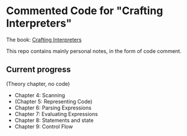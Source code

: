 # Commented Code for "Crafting Interpreters"

The book: [Crafting Interpreters](http://craftinginterpreters.com/)

This repo contains mainly personal notes, in the form of code comment.

## Current progress
(Theory chapter, no code)

- Chapter 4: Scanning
- (Chapter 5: Representing Code)
- Chapter 6: Parsing Expressions
- Chapter 7: Evaluating Expressions
- Chapter 8: Statements and state
- Chapter 9: Control Flow


